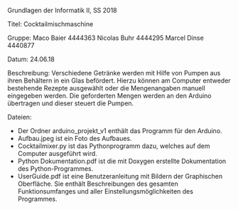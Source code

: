 Grundlagen der Informatik II, SS 2018

Titel:
    Cocktailmischmaschine

Gruppe:
    Maco Baier   4444363
    Nicolas Buhr 4444295
    Marcel Dinse 4440877

Datum:
    24.06.18

Beschreibung:
    Verschiedene Getränke werden mit Hilfe von Pumpen aus ihren Behältern in ein Glas
    befördert. Hierzu können am Computer entweder bestehende Rezepte ausgewählt oder die
    Mengenangaben manuell eingegeben werden. Die geforderten Mengen werden an den Arduino
    übertragen und dieser steuert die Pumpen.

Dateien:
* Der Ordner arduino_projekt_v1 enthält das Programm für den Arduino.
* Aufbau.jpeg ist ein Foto des Aufbaues.
* Cocktailmixer.py ist das Pythonprogramm dazu, welches auf dem Computer ausgeführt wird.
* Python Dokumentation.pdf ist die mit Doxygen erstellte Dokumentation des Python-Programmes.
* UserGuide.pdf ist eine Benutzeranleitung mit Bildern der Graphischen Oberfläche. Sie enthält Beschreibungen des gesamten Funktionsumfanges und aller Einstellungsmöglichkeiten des Programmes.